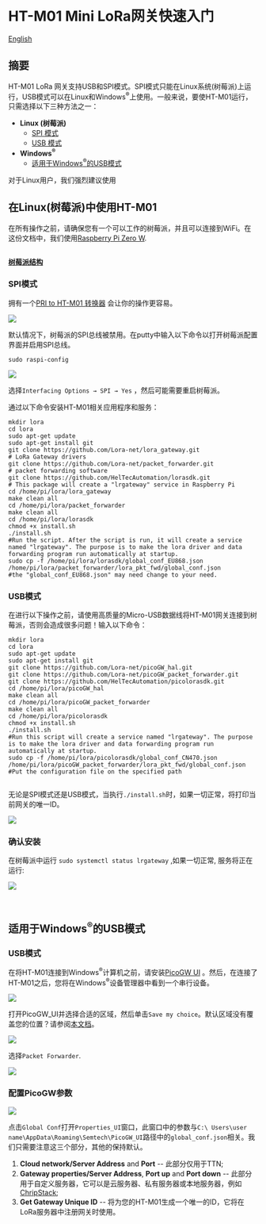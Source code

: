 # HT-M01 Mini LoRa网关快速入门
[English](https://heltec-automation-docs.readthedocs.io/en/latest/gateway/ht-m01/qucik_start.html)
## 摘要

HT-M01 LoRa 网关支持USB和SPI模式。SPI模式只能在Linux系统(树莓派)上运行，USB模式可以在Linux和Windows<sup>®</sup>上使用。一般来说，要使HT-M01运行，只需选择以下三种方法之一：

- **Linux (树莓派)**
  - [SPI 模式](#spi)
  - [USB 模式](#usb)
- **Windows<sup>®</sup>**
  - [适用于Windows<sup>®</sup>的USB模式](#windows-sup-sup-usb)

对于Linux用户，我们强烈建议使用

## 在Linux(树莓派)中使用HT-M01

在所有操作之前，请确保您有一个可以工作的树莓派，并且可以连接到WiFi。在这份文档中，我们使用[Raspberry Pi Zero W](https://www.raspberrypi.org/products/raspberry-pi-zero-w/).

```Tip:: 经过测试，树莓派2、3、3B也可以正常工作。

```

**[树莓派结构]()**

### SPI模式

拥有一个[PRI to HT-M01 转换器](https://heltec.org/product/m01-converter/) 会让你的操作更容易。

![](img/quick_start/01.png)

默认情况下，树莓派的SPI总线被禁用。在putty中输入以下命令以打开树莓派配置界面并启用SPI总线。

`sudo raspi-config`

![](img/quick_start/02.png)

选择`Interfacing Options → SPI → Yes` ，然后可能需要重启树莓派。

通过以下命令安装HT-M01相关应用程序和服务：

```shell
mkdir lora
cd lora
sudo apt-get update
sudo apt-get install git
git clone https://github.com/Lora-net/lora_gateway.git
# LoRa Gateway drivers
git clone https://github.com/Lora-net/packet_forwarder.git
# packet forwarding software
git clone https://github.com/HelTecAutomation/lorasdk.git
# This package will create a "lrgateway" service in Raspberry Pi
cd /home/pi/lora/lora_gateway
make clean all
cd /home/pi/lora/packet_forwarder
make clean all
cd /home/pi/lora/lorasdk
chmod +x install.sh 
./install.sh
#Run the script. After the script is run, it will create a service named "lrgateway". The purpose is to make the lora driver and data forwarding program run automatically at startup.
sudo cp -f /home/pi/lora/lorasdk/global_conf_EU868.json /home/pi/lora/packet_forwarder/lora_pkt_fwd/global_conf.json
#the "global_conf_EU868.json" may need change to your need.
```

### USB模式

在进行以下操作之前，请使用高质量的Micro-USB数据线将HT-M01网关连接到树莓派，否则会造成很多问题！输入以下命令：

``` shell
mkdir lora
cd lora
sudo apt-get update
sudo apt-get install git
git clone https://github.com/Lora-net/picoGW_hal.git
git clone https://github.com/Lora-net/picoGW_packet_forwarder.git
git clone https://github.com/HelTecAutomation/picolorasdk.git
cd /home/pi/lora/picoGW_hal
make clean all
cd /home/pi/lora/picoGW_packet_forwarder
make clean all
cd /home/pi/lora/picolorasdk
chmod +x install.sh
./install.sh
#Run this script will create a service named "lrgateway". The purpose is to make the lora driver and data forwarding program run automatically at startup.
sudo cp -f /home/pi/lora/picolorasdk/global_conf_CN470.json
/home/pi/lora/picoGW_packet_forwarder/lora_pkt_fwd/global_conf.json
#Put the configuration file on the specified path
```

```Tip:: “global_conf.json”文件决定了网关的监听频率，这是节点能否成功与网关通信的关键！

```

无论是SPI模式还是USB模式，当执行`./install.sh`时，如果一切正常，将打印当前网关的唯一ID。

![](img/quick_start/08.png)

### 确认安装

在树莓派中运行 `sudo systemctl status lrgateway` ,如果一切正常, 服务将正在运行:

![](img/quick_start/03.png)

&nbsp;

## 适用于Windows<sup>®</sup>的USB模式

### USB模式

在将HT-M01连接到Windows<sup>®</sup>计算机之前，请安装[PicoGW UI](http://resource.heltec.cn/download/HT-M01/PicoGW_UI_Release_V1.0.3.4.zip) 。然后，在连接了HT-M01之后，您将在Windows<sup>®</sup>设备管理器中看到一个串行设备。

![](img/quick_start/04.png)

打开PicoGW_UI并选择合适的区域，然后单击`Save my choice`。默认区域没有覆盖您的位置？请参阅[本文档](https://heltec-automation.readthedocs.io/zh_CN/latest/gateway/ht-m01/add_region_on_picogw_ui.html)。

![](img/quick_start/05.png)

选择`Packet Forwarder`.

![](img/quick_start/06.png)

### 配置PicoGW参数

![](img/quick_start/07.png)

点击`Global Conf`打开`Properties_UI`窗口，此窗口中的参数与`C:\ Users\user name\AppData\Roaming\Semtech\PicoGW_UI`路径中的`global_conf.json`相关。我们只需要注意这三个部分，其他的保持默认。

1.  **Cloud network/Server Address** and **Port** -- 此部分仅用于TTN;
2. **Gateway properties/Server Address**, **Port up** and **Port down** -- 此部分用于自定义服务器，它可以是云服务器、私有服务器或本地服务器，例如 [ChripStack](https://www.chirpstack.io/);
3. **Get Gateway Unique ID** -- 将为您的HT-M01生成一个唯一的ID，它将在LoRa服务器中注册网关时使用。

``` Note:: 由PicoGW UI和树莓派生成的唯一ID是不同的。因为来自树莓派的唯一ID与HT-M01的STM32芯片有关。树莓派使用自己的以太网Mac地址。

```

